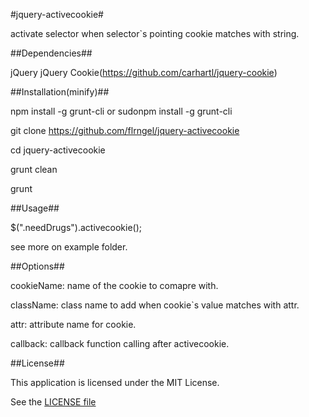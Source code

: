 #jquery-activecookie#

activate selector when selector`s pointing cookie matches with string.

##Dependencies##

jQuery
jQuery Cookie(https://github.com/carhartl/jquery-cookie)

##Installation(minify)##

npm install -g grunt-cli or sudonpm install -g grunt-cli

git clone https://github.com/flrngel/jquery-activecookie

cd jquery-activecookie

grunt clean

grunt

##Usage##

<div class=".needDrugs" data-cookie="drugman" data-when="havemoney"></div>

$(".needDrugs").activecookie();



see more on example folder.

##Options##

cookieName: name of the cookie to comapre with.

className: class name to add when cookie`s value matches with attr.

attr: attribute name for cookie.

callback: callback function calling after activecookie.

##License##

This application is licensed under the MIT License.

See the [LICENSE file](https://github.com/flrngel/jquery-activecookie/blob/master/LICENSE)
